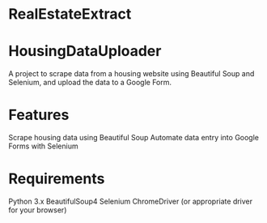 # RealEstateExtract
# HousingDataUploader
A project to scrape data from a housing website using Beautiful Soup and Selenium, and upload the data to a Google Form.

# Features
Scrape housing data using Beautiful Soup
Automate data entry into Google Forms with Selenium
# Requirements
Python 3.x
BeautifulSoup4
Selenium
ChromeDriver (or appropriate driver for your browser)
